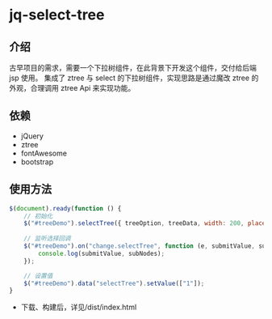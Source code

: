 # jq-select-tree

## 介绍

古早项目的需求，需要一个下拉树组件，在此背景下开发这个组件，交付给后端 jsp 使用。
集成了 ztree 与 select 的下拉树组件，实现思路是通过魔改 ztree 的外观，合理调用 ztree Api 来实现功能。

## 依赖

- jQuery
- ztree
- fontAwesome
- bootstrap

## 使用方法
```javascript
$(document).ready(function () {
    // 初始化
    $("#treeDemo").selectTree({ treeOption, treeData, width: 200, placeholder: "请选择" });
        
    // 监听选择回调
    $("#treeDemo").on("change.selectTree", function (e, submitValue, subNodes) {
        console.log(submitValue, subNodes);
    });

    // 设置值
    $("#treeDemo").data("selectTree").setValue(["1"]);
}
```
* 下载、构建后，详见/dist/index.html